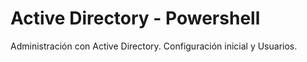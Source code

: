 # Active Directory - Powershell

Administración con Active Directory. Configuración inicial y Usuarios.
